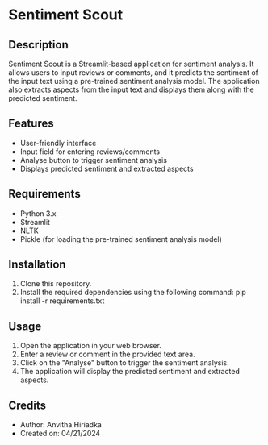 # Sentiment Scout

## Description
Sentiment Scout is a Streamlit-based application for sentiment analysis. It allows users to input reviews or comments, and it predicts the sentiment of the input text using a pre-trained sentiment analysis model. The application also extracts aspects from the input text and displays them along with the predicted sentiment.

## Features
- User-friendly interface
- Input field for entering reviews/comments
- Analyse button to trigger sentiment analysis
- Displays predicted sentiment and extracted aspects

## Requirements
- Python 3.x
- Streamlit
- NLTK
- Pickle (for loading the pre-trained sentiment analysis model)

## Installation
1. Clone this repository.
2. Install the required dependencies using the following command:
pip install -r requirements.txt

## Usage
1. Open the application in your web browser.
2. Enter a review or comment in the provided text area.
3. Click on the "Analyse" button to trigger the sentiment analysis.
4. The application will display the predicted sentiment and extracted aspects.

## Credits
- Author: Anvitha Hiriadka
- Created on: 04/21/2024

